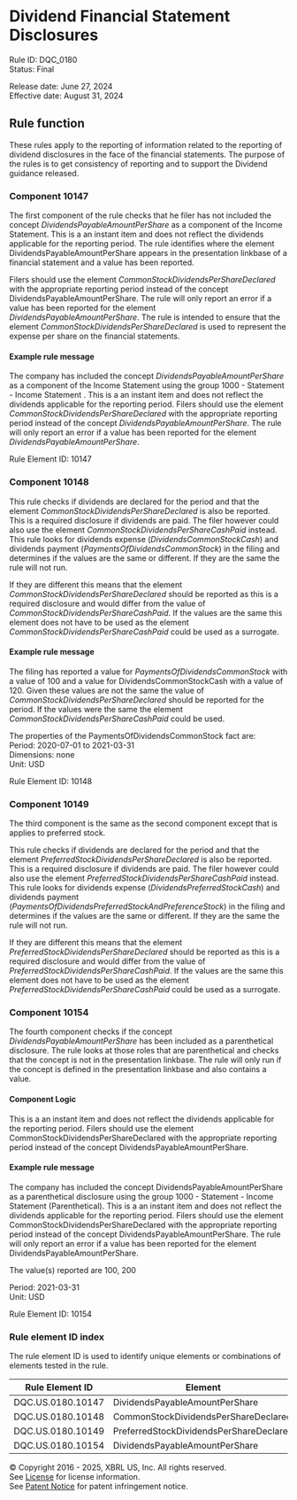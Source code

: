 # Dividend Financial Statement Disclosures
Rule ID: DQC_0180   
Status: Final  
  
Release date: June 27, 2024  
Effective date: August 31, 2024  
  
## Rule function
These rules apply to the reporting of information related to the reporting of dividend disclosures in the face of the financial statements. The purpose of the rules is to get consistency of reporting and to support the Dividend guidance released.

### Component 10147

The first component of the rule checks that he filer has not included the concept *DividendsPayableAmountPerShare* as a component of the Income Statement.  This is a an instant item and does not reflect the dividends applicable for the reporting period.  The rule identifies where the element DividendsPayableAmountPerShare appears in the presentation linkbase of a financial statement and a value has been reported.

Filers should use the element *CommonStockDividendsPerShareDeclared* with the appropriate reporting period instead of the concept DividendsPayableAmountPerShare. The rule will only report an error if a value has been reported for the element *DividendsPayableAmountPerShare*.  The rule is intended to ensure that the element *CommonStockDividendsPerShareDeclared* is used to represent the expense per share on the financial statements.
  
#### Example rule message

The company has included the concept *DividendsPayableAmountPerShare* as a component of the Income Statement using the group 1000 - Statement - Income Statement . This is a an instant item and does not reflect the dividends applicable for the reporting period.  Filers should use the element *CommonStockDividendsPerShareDeclared* with the appropriate reporting period instead of the concept *DividendsPayableAmountPerShare*. The rule will only report an error if a value has been reported for the element *DividendsPayableAmountPerShare*.  

Rule Element ID: 10147

### Component 10148

This rule checks if dividends are declared for the period and that the element *CommonStockDividendsPerShareDeclared* is also be reported. This is a required disclosure if dividends are paid. The filer however could also use the element *CommonStockDividendsPerShareCashPaid* instead. This rule looks for dividends expense (*DividendsCommonStockCash*) and dividends payment (*PaymentsOfDividendsCommonStock*) in the filing and determines if the values are the same or different. If they are the same the rule will not run. 

If they are different this means that the element *CommonStockDividendsPerShareDeclared* should be reported as this is a required disclosure and would differ from the value of *CommonStockDividendsPerShareCashPaid*. If the values are the same this element does not have to be used as the element *CommonStockDividendsPerShareCashPaid* could be used as a surrogate.

#### Example rule message

The filing has reported a value for *PaymentsOfDividendsCommonStock* with a value of  100 and a value for  DividendsCommonStockCash with a value of 120. Given these values are not the same the value of *CommonStockDividendsPerShareDeclared* should be reported for the period.  If the values were the same the element *CommonStockDividendsPerShareCashPaid* could be used. 

The properties of the PaymentsOfDividendsCommonStock fact are:  
Period: 2020-07-01 to 2021-03-31  
Dimensions: none  
Unit: USD  

Rule Element ID: 10148               

### Component 10149

The third component is the same as the second component except that is applies to preferred stock.

This rule checks if dividends are declared for the period and that the element *PreferredStockDividendsPerShareDeclared* is also be reported. This is a required disclosure if dividends are paid. The filer however could also use the element *PreferredStockDividendsPerShareCashPaid* instead. This rule looks for dividends expense (*DividendsPreferredStockCash*) and dividends payment (*PaymentsOfDividendsPreferredStockAndPreferenceStock*) in the filing and determines if the values are the same or different. If they are the same the rule will not run. 

If they are different this means that the element *PreferredStockDividendsPerShareDeclared* should be reported as this is a required disclosure and would differ from the value of *PreferredStockDividendsPerShareCashPaid*. If the values are the same this element does not have to be used as the element *PreferredStockDividendsPerShareCashPaid* could be used as a surrogate.

### Component 10154
The fourth component checks if the concept *DividendsPayableAmountPerShare* has been included as a parenthetical disclosure.  The rule looks at those roles that are parenthetical and checks that the concept is not in the presentation linkbase.  The rule will only run if the concept is defined in the presentation linkbase and also contains a value. 

#### Component Logic
 This is a an instant item and does not reflect the dividends applicable for the reporting period.  Filers should use the element CommonStockDividendsPerShareDeclared with the appropriate reporting period instead of the concept DividendsPayableAmountPerShare.

#### Example rule message
The company has included the concept DividendsPayableAmountPerShare as a parenthetical disclosure using the group 1000 - Statement - Income Statement (Parenthetical).  This is a an instant item and does not reflect the dividends applicable for the reporting period.  Filers should use the element CommonStockDividendsPerShareDeclared with the appropriate reporting period instead of the concept DividendsPayableAmountPerShare. The rule will only report an error if a value has been reported for the element DividendsPayableAmountPerShare.

The value(s) reported are 100, 200

Period: 2021-03-31  
Unit: USD  

Rule Element ID: 10154


### Rule element ID index  
The rule element ID is used to identify unique elements or combinations of elements tested in the rule.

|Rule Element ID|Element|
|--- |--- |
| DQC.US.0180.10147 |DividendsPayableAmountPerShare|
| DQC.US.0180.10148 |CommonStockDividendsPerShareDeclared |
| DQC.US.0180.10149 |PreferredStockDividendsPerShareDeclared|
| DQC.US.0180.10154 |DividendsPayableAmountPerShare|



© Copyright 2016 - 2025, XBRL US, Inc. All rights reserved.   
See [License](https://xbrl.us/dqc-license) for license information.  
See [Patent Notice](https://xbrl.us/dqc-patent) for patent infringement notice.  